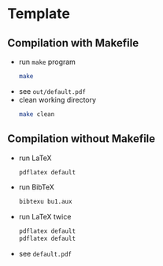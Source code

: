 # Template

## Compilation with Makefile

- run `make` program
  ```bash
  make
  ```
- see `out/default.pdf` 
- clean working directory
  ```bash
  make clean
  ```

## Compilation without Makefile

- run LaTeX
  ```bash
  pdflatex default
  ```
- run BibTeX
  ```bash
  bibtexu bu1.aux
  ```
- run LaTeX twice
  ```bash
  pdflatex default
  pdflatex default
  ```
- see `default.pdf`


